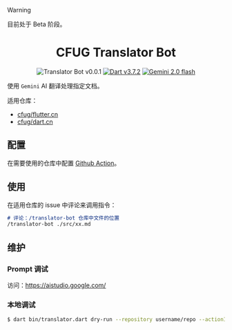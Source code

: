 > [!WARNING] 
> 目前处于 Beta 阶段。

<h1 align="center">CFUG Translator Bot</h1>

<p align="center">
  <img alt="Translator Bot v0.0.1" src="https://img.shields.io/badge/Translator Bot%20v0.0.1-159067?style=flat&logo=devbox&logoColor=FFFFFF"/>
  <a href="https://dart.dev/"><img alt="Dart v3.7.2" src="https://img.shields.io/badge/Dart%20v3.7.2-1A70B3?style=flat&logo=dart&logoColor=FFFFFF"/></a> 
  <a href="https://aistudio.google.com/"><img src="https://img.shields.io/badge/Gemini%202.0%20flash-735E92?style=flat&logo=googlegemini&logoColor=FFFFFF" alt="Gemini 2.0 flash" /></a>
</p>

使用 `Gemini` AI 翻译处理指定文档。

适用仓库：
- [cfug/flutter.cn](https://github.com/cfug/flutter.cn/blob/main/.github/workflows/translator_bot.yml)
- [cfug/dart.cn](https://github.com/cfug/dart.cn/blob/main/.github/workflows/translator_bot.yml)

## 配置

在需要使用的仓库中配置 [Github Action](./.github/workflows/translator_bot_template.yml)。

## 使用

在适用仓库的 issue 中评论来调用指令：

```md
# 评论：/translator-bot 仓库中文件的位置
/translator-bot ./src/xx.md
```

## 维护

### Prompt 调试

访问：https://aistudio.google.com/

### 本地调试

```bash
$ dart bin/translator.dart dry-run --repository username/repo --actionId xxx --issueId xxx --commentId xxx --filePath xxx
```
